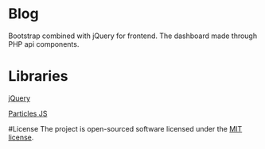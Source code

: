 # Blog
Bootstrap combined with jQuery for frontend. The dashboard made through PHP api components.

# Libraries
[jQuery](https://github.com/jquery/jquery)

[Particles JS](https://github.com/VincentGarreau/particles.js)

#License
The project is open-sourced software licensed under the <a href="https://opensource.org/licenses/MIT">MIT license</a>.
